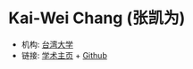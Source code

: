 # Kai-Wei Chang (张凯为)

- 机构: [台湾大学](../Institutions/NTU.md)
- 链接: [学术主页](https://kwchang.org) + [Github](https://github.com/ga642381)